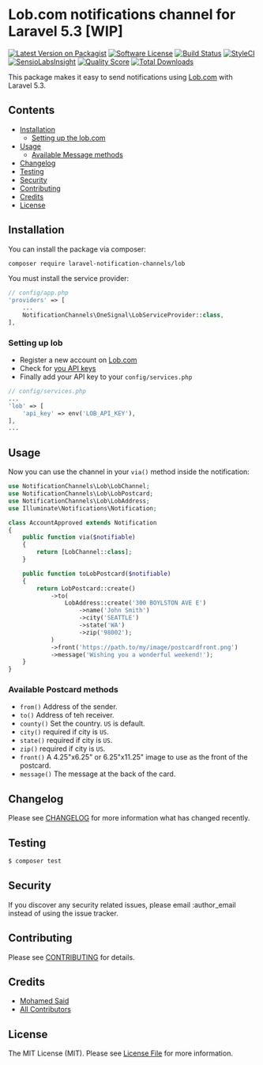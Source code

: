 # Lob.com notifications channel for Laravel 5.3 [WIP]

[![Latest Version on Packagist](https://img.shields.io/packagist/v/laravel-notification-channels/lob.svg?style=flat-square)](https://packagist.org/packages/laravel-notification-channels/lob)
[![Software License](https://img.shields.io/badge/license-MIT-brightgreen.svg?style=flat-square)](LICENSE.md)
[![Build Status](https://img.shields.io/travis/laravel-notification-channels/lob/master.svg?style=flat-square)](https://travis-ci.org/laravel-notification-channels/lob)
[![StyleCI](https://styleci.io/repos/65379321/shield)](https://styleci.io/repos/65379321)
[![SensioLabsInsight](https://img.shields.io/sensiolabs/i/9015691f-130d-4fca-8710-72a010abc684.svg?style=flat-square)](https://insight.sensiolabs.com/projects/9015691f-130d-4fca-8710-72a010abc684)
[![Quality Score](https://img.shields.io/scrutinizer/g/laravel-notification-channels/lob.svg?style=flat-square)](https://scrutinizer-ci.com/g/laravel-notification-channels/lob)
[![Total Downloads](https://img.shields.io/packagist/dt/laravel-notification-channels/lob.svg?style=flat-square)](https://packagist.org/packages/laravel-notification-channels/lob)


This package makes it easy to send notifications using [Lob.com](https://lob.com/) with Laravel 5.3.

## Contents

- [Installation](#installation)
	- [Setting up the lob.com](#setting-up-lob)
- [Usage](#usage)
	- [Available Message methods](#available-message-methods)
- [Changelog](#changelog)
- [Testing](#testing)
- [Security](#security)
- [Contributing](#contributing)
- [Credits](#credits)
- [License](#license)


## Installation

You can install the package via composer:

``` bash
composer require laravel-notification-channels/lob
```

You must install the service provider:

```php
// config/app.php
'providers' => [
    ...
    NotificationChannels\OneSignal\LobServiceProvider::class,
],
```

### Setting up lob

- Register a new account on [Lob.com](https://lob.com)
- Check for [you API keys](https://dashboard.lob.com/#/settings/keys)
- Finally add your API key to your `config/services.php`

```php
// config/services.php
...
'lob' => [
    'api_key' => env('LOB_API_KEY'),
],
...
```

## Usage

Now you can use the channel in your `via()` method inside the notification:

``` php
use NotificationChannels\Lob\LobChannel;
use NotificationChannels\Lob\LobPostcard;
use NotificationChannels\Lob\LobAddress;
use Illuminate\Notifications\Notification;

class AccountApproved extends Notification
{
    public function via($notifiable)
    {
        return [LobChannel::class];
    }

    public function toLobPostcard($notifiable)
    {
        return LobPostcard::create()
            ->to(
                LobAddress::create('300 BOYLSTON AVE E')
                    ->name('John Smith')
                    ->city('SEATTLE')
                    ->state('WA')
                    ->zip('98002');
            )
            ->front('https://path.to/my/image/postcardfront.png')
            ->message('Wishing you a wonderful weekend!');
    }
}
```

### Available Postcard methods

- `from()` Address of the sender.
- `to()` Address of teh receiver.
- `county()` Set the country. `US` is default.
- `city()` required if city is `US`.
- `state()` required if city is `US`.
- `zip()` required if city is `US`.
- `front()` A 4.25"x6.25" or 6.25"x11.25" image to use as the front of the postcard.
- `message()` The message at the back of the card.

## Changelog

Please see [CHANGELOG](CHANGELOG.md) for more information what has changed recently.

## Testing

``` bash
$ composer test
```

## Security

If you discover any security related issues, please email :author_email instead of using the issue tracker.

## Contributing

Please see [CONTRIBUTING](CONTRIBUTING.md) for details.

## Credits

- [Mohamed Said](https://github.com/themsaid)
- [All Contributors](../../contributors)

## License

The MIT License (MIT). Please see [License File](LICENSE.md) for more information.
